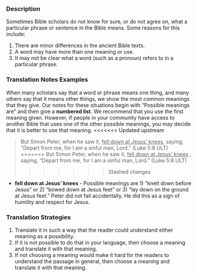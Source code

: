 
### Description

Sometimes Bible scholars do not know for sure, or do not agree on, what a particular phrase or sentence in the Bible means. Some reasons for this include:

1. There are minor differences in the ancient Bible texts.
1. A word may have more than one meaning or use.
1. It may not be clear what a word (such as a pronoun) refers to in a particular phrase.

### Translation Notes Examples

When many scholars say that a word or phrase means one thing, and many others say that it means other things, we show the most common meanings that they give. Our notes for these situations begin with “Possible meanings are” and then give a **numbered list**. We recommend that you use the first meaning given. However, if people in your community have access to another Bible that uses one of the other possible meanings, you may decide that it is better to use that meaning.
<<<<<<< Updated upstream
> But Simon Peter, when he saw it, <u>fell down at Jesus’ knees</u>, saying, “Depart from me, for I am a sinful man, Lord.” (Luke 5:8 ULT)
=======
> But Simon Peter, when he saw it, <u>fell down at Jesus’ knees</u> , saying, “Depart from me, for I am a sinful man, Lord.” (Luke 5:8 ULT)
>>>>>>> Stashed changes

* **fell down at Jesus’ knees** - Possible  meanings are 1) “knelt down before Jesus” or 2) “bowed down at Jesus feet” or 3) “lay down on the ground at Jesus feet.” Peter did not fall accidentally. He did this as a sign of humility and respect for Jesus.

### Translation Strategies

1. Translate it in such a way that the reader could understand either meaning as a possibility.
1. If it is not possible to do that in your language, then choose a meaning and translate it with that meaning.
1. If not choosing a meaning would make it hard for the readers to understand the passage in general, then choose a meaning and translate it with that meaning.

